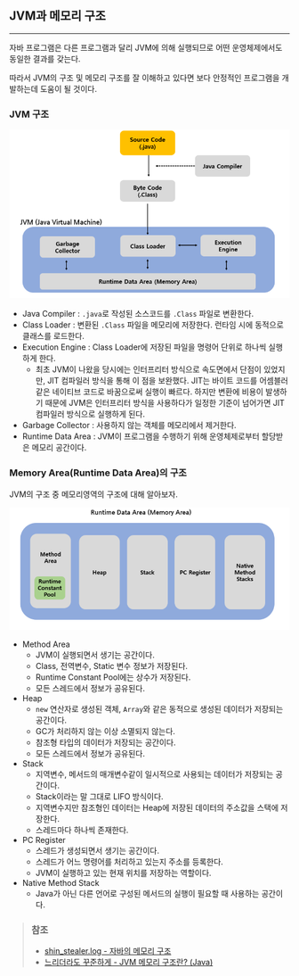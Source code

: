 ## JVM과 메모리 구조

---

자바 프로그램은 다른 프로그램과 달리 JVM에 의해 실행되므로 어떤 운영체제에서도 동일한 결과를 갖는다.

따라서 JVM의 구조 및 메모리 구조를 잘 이해하고 있다면 보다 안정적인 프로그램을 개발하는데 도움이 될 것이다.

### JVM 구조

<img src="../99_img_src/01_Java_memory.png">

- Java Compiler : `.java`로 작성된 소스코드를 `.Class` 파일로 변환한다.
- Class Loader : 변환된 `.Class` 파일을 메모리에 저장한다. 런타임 시에 동적으로 클래스를 로드한다.
- Execution Engine : Class Loader에 저장된 파일을 명령어 단위로 하나씩 실행하게 한다.
  - 최초 JVM이 나왔을 당시에는 인터프리터 방식으로 속도면에서 단점이 있었지만, JIT 컴파일러 방식을 통해 이 점을 보완했다. JIT는 바이트 코드를 어셈블러 같은 네이티브 코드로 바꿈으로써 실행이 빠르다. 하지만 변환에 비용이 발생하기 때문에 JVM은 인터프리터 방식을 사용하다가 일정한 기준이 넘어가면 JIT 컴파일러 방식으로 실행하게 된다.
- Garbage Collector : 사용하지 않는 객체를 메모리에서 제거한다.
- Runtime Data Area : JVM이 프로그램을 수행하기 위해 운영체제로부터 할당받은 메모리 공간이다.

### Memory Area(Runtime Data Area)의 구조

JVM의 구조 중 메모리영역의 구조에 대해 알아보자.

<img src="../99_img_src/01_Java_memory2.png">

- Method Area
  - JVM이 실행되면서 생기는 공간이다.
  - Class, 전역변수, Static 변수 정보가 저장된다.
  - Runtime Constant Pool에는 상수가 저장된다.
  - 모든 스레드에서 정보가 공유된다.
- Heap
  - `new` 연산자로 생성된 객체, `Array`와 같은 동적으로 생성된 데이터가 저장되는 공간이다.
  - GC가 처리하지 않는 이상 소멸되지 않는다.
  - 참조형 타입의 데이터가 저장되는 공간이다.
  - 모든 스레드에서 정보가 공유된다.
- Stack
  - 지역변수, 메서드의 매개변수같이 일시적으로 사용되는 데이터가 저장되는 공간이다.
  - Stack이라는 말 그대로 LIFO 방식이다.
  - 지역변수지만 참조형인 데이터는 Heap에 저장된 데이터의 주소값을 스택에 저장한다.
  - 스레드마다 하나씩 존재한다.
- PC Register
  - 스레드가 생성되면서 생기는 공간이다.
  - 스레드가 어느 명령어를 처리하고 있는지 주소를 등록한다.
  - JVM이 실행하고 있는 현재 위치를 저장하는 역할이다.
- Native Method Stack
  - Java가 아닌 다른 언어로 구성된 메서드의 실행이 필요할 때 사용하는 공간이다.



> ### 참조
>
> - [shin_stealer.log - 자바의 메모리 구조](https://velog.io/@shin_stealer/%EC%9E%90%EB%B0%94%EC%9D%98-%EB%A9%94%EB%AA%A8%EB%A6%AC-%EA%B5%AC%EC%A1%B0)
> - [느리더라도 꾸준하게 - JVM 메모리 구조란? (Java)](https://steady-coding.tistory.com/305)
